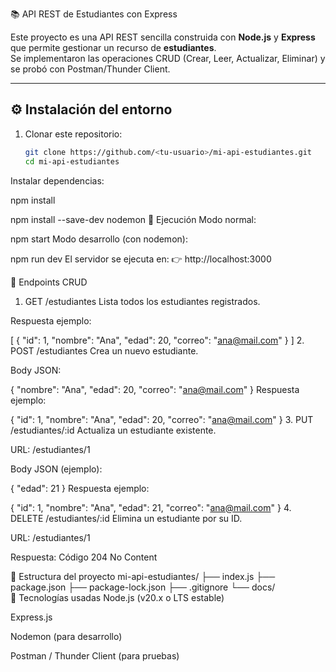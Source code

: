  📚 API REST de Estudiantes con Express

Este proyecto es una API REST sencilla construida con **Node.js** y **Express** que permite gestionar un recurso de **estudiantes**.  
Se implementaron las operaciones CRUD (Crear, Leer, Actualizar, Eliminar) y se probó con Postman/Thunder Client.

---

## ⚙️ Instalación del entorno

1. Clonar este repositorio:
   ```bash
   git clone https://github.com/<tu-usuario>/mi-api-estudiantes.git
   cd mi-api-estudiantes
Instalar dependencias:


npm install

npm install --save-dev nodemon
🚀 Ejecución
Modo normal:

npm start
Modo desarrollo (con nodemon):

npm run dev
El servidor se ejecuta en:
👉 http://localhost:3000

📌 Endpoints CRUD
1. GET /estudiantes
Lista todos los estudiantes registrados.

Respuesta ejemplo:

[
  { "id": 1, "nombre": "Ana", "edad": 20, "correo": "ana@mail.com" }
]
2. POST /estudiantes
Crea un nuevo estudiante.

Body JSON:

{
  "nombre": "Ana",
  "edad": 20,
  "correo": "ana@mail.com"
}
Respuesta ejemplo:

{
  "id": 1,
  "nombre": "Ana",
  "edad": 20,
  "correo": "ana@mail.com"
}
3. PUT /estudiantes/:id
Actualiza un estudiante existente.

URL: /estudiantes/1

Body JSON (ejemplo):

{
  "edad": 21
}
Respuesta ejemplo:

{
  "id": 1,
  "nombre": "Ana",
  "edad": 21,
  "correo": "ana@mail.com"
}
4. DELETE /estudiantes/:id
Elimina un estudiante por su ID.

URL: /estudiantes/1

Respuesta: Código 204 No Content


📂 Estructura del proyecto
mi-api-estudiantes/
├── index.js
├── package.json
├── package-lock.json
├── .gitignore
└── docs/    
📜 Tecnologías usadas
Node.js (v20.x o LTS estable)

Express.js

Nodemon (para desarrollo)

Postman / Thunder Client (para pruebas)
